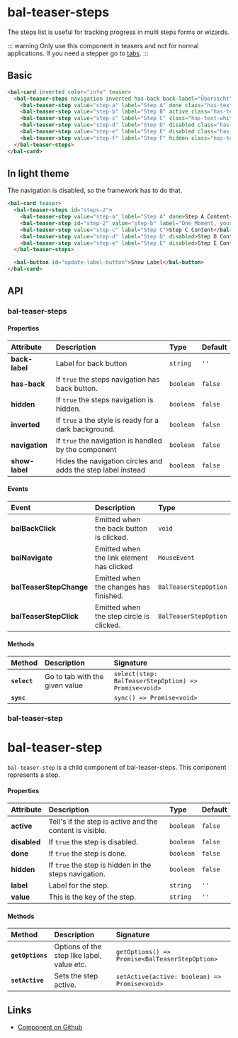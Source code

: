# bal-teaser-steps

The steps list is useful for tracking progress in multi steps forms or wizards.

::: warning
Only use this component in teasers and not for normal applications. If you need a stepper go to [tabs](/components/bal-tabs.html#stepper).
:::


## Basic

<ClientOnly>  <docs-demo-bal-teaser-steps-95></docs-demo-bal-teaser-steps-95></ClientOnly>

```html
<bal-card inverted color="info" teaser>
  <bal-teaser-steps navigation inverted has-back back-label="Übersicht">
    <bal-teaser-step value="step-a" label="Step A" done class="has-text-white">Step A Content</bal-teaser-step>
    <bal-teaser-step value="step-b" label="Step B" active class="has-text-white">Step B Content</bal-teaser-step>
    <bal-teaser-step value="step-c" label="Step C" class="has-text-white">Step C Content</bal-teaser-step>
    <bal-teaser-step value="step-d" label="Step D" disabled class="has-text-white">Step D Content</bal-teaser-step>
    <bal-teaser-step value="step-e" label="Step E" disabled class="has-text-white">Step E Content</bal-teaser-step>
    <bal-teaser-step value="step-f" label="Step F" hidden class="has-text-white">Step F Content</bal-teaser-step>
  </bal-teaser-steps>
</bal-card>
```

## In light theme

The navigation is disabled, so the framework has to do that.

<ClientOnly>  <docs-demo-bal-teaser-steps-96></docs-demo-bal-teaser-steps-96></ClientOnly>

```html
<bal-card teaser>
  <bal-teaser-steps id="steps-2">
    <bal-teaser-step value="step-a" label="Step A" done>Step A Content</bal-teaser-step>
    <bal-teaser-step id="step-2" value="step-b" label="One Moment, your premium is being clacluated..." active>Step B Content</bal-teaser-step>
    <bal-teaser-step value="step-c" label="Step C">Step C Content</bal-teaser-step>
    <bal-teaser-step value="step-d" label="Step D" disabled>Step D Content</bal-teaser-step>
    <bal-teaser-step value="step-e" label="Step E" disabled>Step E Content</bal-teaser-step>
  </bal-teaser-steps>

  <bal-button id="update-label-button">Show Label</bal-button>
</bal-card>
```


## API

### bal-teaser-steps

#### Properties

| Attribute      | Description                                                  | Type      | Default |
| :------------- | :----------------------------------------------------------- | :-------- | :------ |
| **back-label** | Label for back button                                        | `string`  | `''`    |
| **has-back**   | If `true` the steps navigation has back button.              | `boolean` | `false` |
| **hidden**     | If `true` the steps navigation is hidden.                    | `boolean` | `false` |
| **inverted**   | If `true` a the style is ready for a dark background.        | `boolean` | `false` |
| **navigation** | If `true` the navigation is handled by the component         | `boolean` | `false` |
| **show-label** | Hides the navigation circles and adds the step label instead | `boolean` | `false` |

#### Events

| Event                   | Description                               | Type                  |
| :---------------------- | :---------------------------------------- | :-------------------- |
| **balBackClick**        | Emitted when the back button is clicked.  | `void`                |
| **balNavigate**         | Emitted when the link element has clicked | `MouseEvent`          |
| **balTeaserStepChange** | Emitted when the changes has finished.    | `BalTeaserStepOption` |
| **balTeaserStepClick**  | Emitted when the step circle is clicked.  | `BalTeaserStepOption` |

#### Methods

| Method       | Description                    | Signature                                            |
| :----------- | :----------------------------- | :--------------------------------------------------- |
| **`select`** | Go to tab with the given value | `select(step: BalTeaserStepOption) => Promise<void>` |
| **`sync`**   |                                | `sync() => Promise<void>`                            |

### bal-teaser-step


# bal-teaser-step

`bal-teaser-step` is a child component of bal-teaser-steps. This component represents a step.

#### Properties

| Attribute    | Description                                              | Type      | Default |
| :----------- | :------------------------------------------------------- | :-------- | :------ |
| **active**   | Tell's if the step is active and the content is visible. | `boolean` | `false` |
| **disabled** | If `true` the step is disabled.                          | `boolean` | `false` |
| **done**     | If `true` the step is done.                              | `boolean` | `false` |
| **hidden**   | If `true` the step is hidden in the steps navigation.    | `boolean` | `false` |
| **label**    | Label for the step.                                      | `string`  | `''`    |
| **value**    | This is the key of the step.                             | `string`  | `''`    |

#### Methods

| Method           | Description                                | Signature                                      |
| :--------------- | :----------------------------------------- | :--------------------------------------------- |
| **`getOptions`** | Options of the step like label, value etc. | `getOptions() => Promise<BalTeaserStepOption>` |
| **`setActive`**  | Sets the step active.                      | `setActive(active: boolean) => Promise<void>`  |






## Links

* [Component on Github](https://github.com/baloise/ui-library/blob/master/packages/library/src/components/bal-teaser-steps)

<ClientOnly>
  <docs-component-script tag="balTeaserSteps"></docs-component-script>
</ClientOnly>
